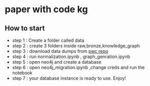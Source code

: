 # paper with code kg
## How to start 
- step 1 : Create a folder called data 
- step 2 : create 3 folders inside raw,bronze,knowledge_graph
- step 3 : download data dumps from [pwc repo](https://github.com/paperswithcode/paperswithcode-data)
- step 4 : run normalization.ipynb , graph_genration.ipynb 
- step 5 : open neo4j and create a database 
- step 6 : open neo4j_migration.ipynb ,change creds and run the notebook 
- step 7 : your database instance is ready to use. Enjoy!
